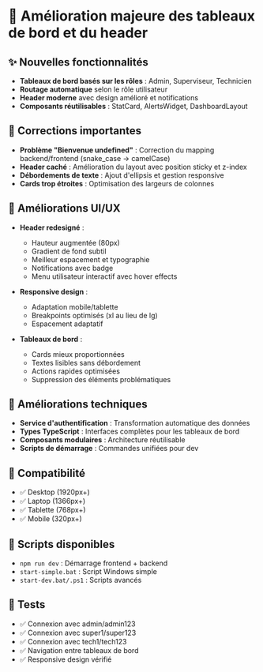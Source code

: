 # 🎨 Amélioration majeure des tableaux de bord et du header

## ✨ Nouvelles fonctionnalités
- **Tableaux de bord basés sur les rôles** : Admin, Superviseur, Technicien
- **Routage automatique** selon le rôle utilisateur
- **Header moderne** avec design amélioré et notifications
- **Composants réutilisables** : StatCard, AlertsWidget, DashboardLayout

## 🐛 Corrections importantes
- **Problème "Bienvenue undefined"** : Correction du mapping backend/frontend (snake_case → camelCase)
- **Header caché** : Amélioration du layout avec position sticky et z-index
- **Débordements de texte** : Ajout d'ellipsis et gestion responsive
- **Cards trop étroites** : Optimisation des largeurs de colonnes

## 🎨 Améliorations UI/UX
- **Header redesigné** :
  - Hauteur augmentée (80px)
  - Gradient de fond subtil
  - Meilleur espacement et typographie
  - Notifications avec badge
  - Menu utilisateur interactif avec hover effects
  
- **Responsive design** :
  - Adaptation mobile/tablette
  - Breakpoints optimisés (xl au lieu de lg)
  - Espacement adaptatif
  
- **Tableaux de bord** :
  - Cards mieux proportionnées
  - Textes lisibles sans débordement
  - Actions rapides optimisées
  - Suppression des éléments problématiques

## 🔧 Améliorations techniques
- **Service d'authentification** : Transformation automatique des données
- **Types TypeScript** : Interfaces complètes pour les tableaux de bord
- **Composants modulaires** : Architecture réutilisable
- **Scripts de démarrage** : Commandes unifiées pour dev

## 📱 Compatibilité
- ✅ Desktop (1920px+)
- ✅ Laptop (1366px+)
- ✅ Tablette (768px+)
- ✅ Mobile (320px+)

## 🚀 Scripts disponibles
- `npm run dev` : Démarrage frontend + backend
- `start-simple.bat` : Script Windows simple
- `start-dev.bat/.ps1` : Scripts avancés

## 🧪 Tests
- ✅ Connexion avec admin/admin123
- ✅ Connexion avec super1/super123
- ✅ Connexion avec tech1/tech123
- ✅ Navigation entre tableaux de bord
- ✅ Responsive design vérifié

